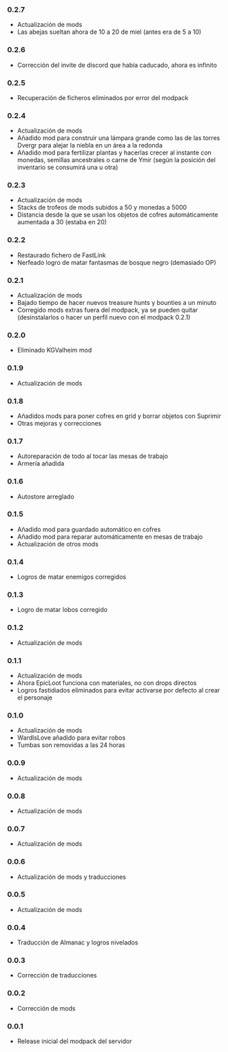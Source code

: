 ### 0.2.7

* Actualización de mods
* Las abejas sueltan ahora de 10 a 20 de miel (antes era de 5 a 10) 

### 0.2.6

* Corrección del invite de discord que había caducado, ahora es infinito

### 0.2.5

* Recuperación de ficheros eliminados por error del modpack

### 0.2.4

* Actualización de mods
* Añadido mod para construir una lámpara grande como las de las torres Dvergr para alejar la niebla en un área a la redonda
* Añadido mod para fertilizar plantas y hacerlas crecer al instante con monedas, semillas ancestrales o carne de Ymir (según la posición del inventario se consumirá una u otra)

### 0.2.3

* Actualización de mods
* Stacks de trofeos de mods subidos a 50 y monedas a 5000
* Distancia desde la que se usan los objetos de cofres automáticamente aumentada a 30 (estaba en 20)

### 0.2.2

* Restaurado fichero de FastLink
* Nerfeado logro de matar fantasmas de bosque negro (demasiado OP)

### 0.2.1

* Actualización de mods
* Bajado tiempo de hacer nuevos treasure hunts y bounties a un minuto
* Corregido mods extras fuera del modpack, ya se pueden quitar (desinstalarlos o hacer un perfil nuevo con el modpack 0.2.1)

### 0.2.0

* Eliminado KGValheim mod

### 0.1.9

* Actualización de mods

### 0.1.8

* Añadidos mods para poner cofres en grid y borrar objetos con Suprimir
* Otras mejoras y correcciones

### 0.1.7

* Autoreparación de todo al tocar las mesas de trabajo
* Armería añadida

### 0.1.6

* Autostore arreglado

### 0.1.5

* Añadido mod para guardado automático en cofres 
* Añadido mod para reparar automáticamente en mesas de trabajo
* Actualización de otros mods

### 0.1.4

* Logros de matar enemigos corregidos

### 0.1.3

* Logro de matar lobos corregido

### 0.1.2

* Actualización de mods

### 0.1.1

* Actualización de mods
* Ahora EpicLoot funciona con materiales, no con drops directos
* Logros fastidiados eliminados para evitar activarse por defecto al crear el personaje

### 0.1.0

* Actualización de mods
* WardIsLove añadido para evitar robos
* Tumbas son removidas a las 24 horas

### 0.0.9

* Actualización de mods

### 0.0.8

* Actualización de mods

### 0.0.7

* Actualización de mods

### 0.0.6

* Actualización de mods y traducciones

### 0.0.5

* Actualización de mods

### 0.0.4

* Traducción de Almanac y logros nivelados

### 0.0.3

* Corrección de traducciones

### 0.0.2

* Corrección de mods


### 0.0.1

* Release inicial del modpack del servidor